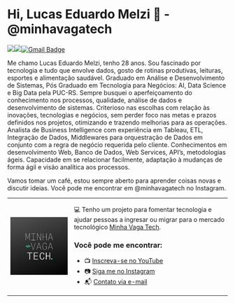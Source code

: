 # Hi, Lucas Eduardo Melzi 👋 - @minhavagatech

<a href="https://www.linkedin.com/in/lucas-eduardo-melzi//"><img src="https://img.shields.io/badge/linkedin-%230077B5.svg?&style=for-the-badge&logo=linkedin&logoColor=white"/></a><a href="https://www.instagram.com/minhavagatech//"><img src="https://img.shields.io/badge/instagram-%23E4405F.svg?&style=for-the-badge&logo=instagram&logoColor=white"/></a>[![Gmail Badge](https://img.shields.io/badge/send%20me%20a%20email-silver?style=for-the-badge&logo=gmail&link=mailto:contato@minhavagatech.com.br)](mailto:contato@minhavagatech.com.br)

<!-- <a href="https://www.youtube.com/channel/UCERK-uaylaDOhEDn5eBGENA?sub_confirmation=1"> <img src="https://img.shields.io/youtube/channel/subscribers/UCERK-uaylaDOhEDn5eBGENA?logo=youtube&style=for-the-badge"/></a>
 -->

Me chamo Lucas Eduardo Melzi, tenho 28 anos. Sou fascinado por tecnologia e tudo que envolve dados, gosto de rotinas produtivas, leituras, esportes e alimentação saudável.
Graduado em Análise e Desenvolvimento de Sistemas, Pós Graduado em Tecnologia para Negócios: AI, Data Science e Big Data pela PUC-RS. Sempre busquei o aperfeiçoamento do conhecimento nos processos, qualidade, análise de dados e desenvolvimento de sistemas. Criterioso nas escolhas com relação às inovações, tecnologias e negócios, sem perder foco nas metas e prazos definidos nos projetos, otimizando e trazendo melhorias para as operações. Analista de Business Intelligence com experiência em Tableau, ETL, Integração de Dados, Middlewares para orquestração de Dados em conjunto com a regra de negócio requerida pelo cliente. Conhecimentos em desenvolvimento Web, Banco de Dados, Web Services, API’s, metodologias ágeis. Capacidade em se relacionar facilmente, adaptação à mudanças de forma ágil e visão analítica aos processos. 

Vamos tomar um café, estou sempre aberto para aprender coisas novas e discutir ideias. Você pode me encontrar em @minhavagatech no Instagram.



<table border="0" cellspacing="0" cellpadding="0">
  <tr>
    <td style="border: 0";>
      <img width="400" src="https://github.com/melzilucas/melzilucas.github.io/blob/c8621731b40454621bd2a9c2afa45a77d29c297f/assets/images/minhavagatech-logo.png?raw=true" />
    </td>
    <td style="border: 0";>
      <p>
        💻 Tenho um projeto para fomentar tecnologia e ajudar pessoas a ingresar ou migrar para o mercado tecnológico <a href="https://instagram.com/minhavagatech">Minha Vaga Tech<a/>.
      </p>
      <h3>Você pode me encontrar:</h3>
      <ul>
        <li>
          📺 <a href="https://www.youtube.com/@minhavagatech">Inscreva-se no YouTube</a>
        </li>
        <li>
          📷 <a href="https://instagram.com/ackercode">Siga me no Instagram</a>
        </li>
        <li>
          📬 <a href="contato@minhavagatech.com.br">Contato via e-mail</a>
        </li>
      </ul>
    </td>
  </tr>
</table>
